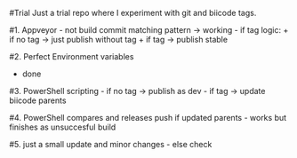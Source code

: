 #Trial
Just a trial repo where I experiment with git and biicode tags.

#1. Appveyor
    - not build commit matching pattern -> working
    - if tag logic:
        + if no tag -> just publish without tag
        + if tag -> publish stable

#2. Perfect Environment variables
   - done

#3. PowerShell scripting
    - if no tag -> publish as dev 
    - if tag -> update biicode parents

#4. PowerShell compares and releases push if updated parents
    - works but finishes as unsuccesful build

#5. just a small update and minor changes
    - else check